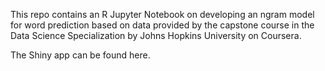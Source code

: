 This repo contains an R Jupyter Notebook on developing an ngram model for word prediction based on data provided by the capstone course in the Data Science Specialization by Johns Hopkins University on Coursera.

The Shiny app can be found here.
